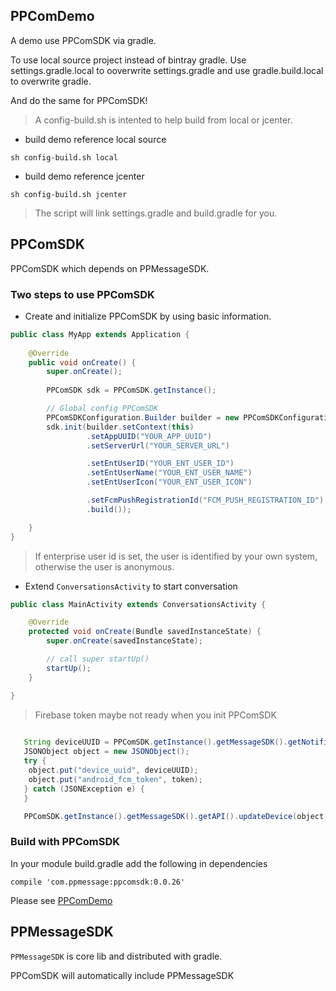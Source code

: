 ## PPComDemo 

A demo use PPComSDK via gradle.

To use local source project instead of bintray gradle. Use settings.gradle.local to ooverwrite settings.gradle and use gradle.build.local to overwrite gradle.

And do the same for PPComSDK!

> A config-build.sh is intented to help build from local or jcenter.

- build demo reference local source

```
sh config-build.sh local
```

- build demo reference jcenter

```
sh config-build.sh jcenter
```

> The script will link settings.gradle and build.gradle for you.

## PPComSDK

PPComSDK which depends on PPMessageSDK.

### Two steps to use PPComSDK

- Create and initialize PPComSDK by using basic information.

```java
public class MyApp extends Application {
    
    @Override
    public void onCreate() {
        super.onCreate();
        
        PPComSDK sdk = PPComSDK.getInstance();

        // Global config PPComSDK
        PPComSDKConfiguration.Builder builder = new PPComSDKConfiguration.Builder();
        sdk.init(builder.setContext(this)
                 .setAppUUID("YOUR_APP_UUID")
                 .setServerUrl("YOUR_SERVER_URL")

                 .setEntUserID("YOUR_ENT_USER_ID")
                 .setEntUserName("YOUR_ENT_USER_NAME")
                 .setEntUserIcon("YOUR_ENT_USER_ICON")     

                 .setFcmPushRegistrationId("FCM_PUSH_REGISTRATION_ID");                 
                 .build());

    }
}
```

> If enterprise user id is set, the user is identified by your own system, otherwise the user is anonymous.

- Extend `ConversationsActivity` to start conversation


```java
public class MainActivity extends ConversationsActivity {

    @Override
    protected void onCreate(Bundle savedInstanceState) {
        super.onCreate(savedInstanceState);

        // call super startUp()
        startUp();
    }

}

```


> Firebase token maybe not ready when you init PPComSDK

```java
      
   String deviceUUID = PPComSDK.getInstance().getMessageSDK().getNotification().getConfig().getActiveUser().getDeviceUUID();
   JSONObject object = new JSONObject();
   try {
    object.put("device_uuid", deviceUUID);
    object.put("android_fcm_token", token);
   } catch (JSONException e) {
   }

   PPComSDK.getInstance().getMessageSDK().getAPI().updateDevice(object, null);
```

### Build with PPComSDK 

In your module build.gradle add the following in dependencies

```
compile 'com.ppmessage:ppcomsdk:0.0.26'
```

Please see [PPComDemo](PPComDemo/app/build.gradle.jcenter)


## PPMessageSDK

`PPMessageSDK` is core lib and distributed with gradle.

PPComSDK will automatically include PPMessageSDK


